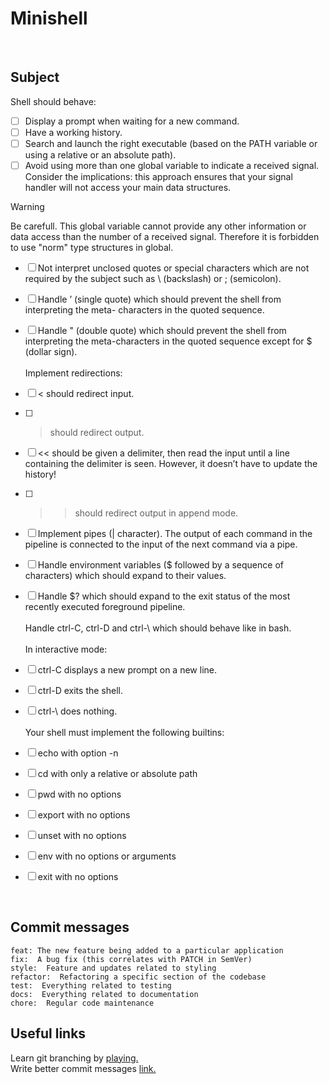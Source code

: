 # Minishell
<br>

## Subject
Shell should behave:
- [ ] Display a prompt when waiting for a new command.
- [ ] Have a working history.
- [ ] Search and launch the right executable (based on the PATH variable or using a relative or an absolute path).
- [ ] Avoid using more than one global variable to indicate a received signal. Consider the implications: this approach ensures that your signal handler will not access your main data structures.

> [!WARNING]
> Be carefull. This global variable cannot provide any other
> information or data access than the number of a received signal.
> Therefore it is forbidden to use "norm" type structures in global.

- [ ] Not interpret unclosed quotes or special characters which are not required by the subject such as \ (backslash) or ; (semicolon).
- [ ] Handle ’ (single quote) which should prevent the shell from interpreting the meta- characters in the quoted sequence.
- [ ] Handle " (double quote) which should prevent the shell from interpreting the meta-characters in the quoted sequence except for $ (dollar sign).
<br><br>
Implement redirections:
- [ ] < should redirect input.
- [ ] > should redirect output.
- [ ] << should be given a delimiter, then read the input until a line containing the delimiter is seen. However, it doesn’t have to update the history!
- [ ] >> should redirect output in append mode.
- [ ] Implement pipes (| character). The output of each command in the pipeline is connected to the input of the next command via a pipe.
- [ ] Handle environment variables ($ followed by a sequence of characters) which should expand to their values.
- [ ] Handle $? which should expand to the exit status of the most recently executed foreground pipeline.
<br><br>
Handle ctrl-C, ctrl-D and ctrl-\ which should behave like in bash.
<br><br>
In interactive mode:
- [ ] ctrl-C displays a new prompt on a new line.
- [ ] ctrl-D exits the shell.
- [ ] ctrl-\ does nothing.
<br><br>
Your shell must implement the following builtins:
- [ ] echo with option -n
- [ ] cd with only a relative or absolute path
- [ ] pwd with no options
- [ ] export with no options
- [ ] unset with no options
- [ ] env with no options or arguments
- [ ] exit with no options


<br>

## Commit messages
```
feat: The new feature being added to a particular application
fix:  A bug fix (this correlates with PATCH in SemVer)
style:  Feature and updates related to styling
refactor:  Refactoring a specific section of the codebase
test:  Everything related to testing
docs:  Everything related to documentation
chore:  Regular code maintenance
```
## Useful links
Learn git branching by [playing.](https://learngitbranching.js.org/)
<br>
Write better commit messages [link.](https://medium.com/swlh/writing-better-commit-messages-9b0b6ff60c67)
